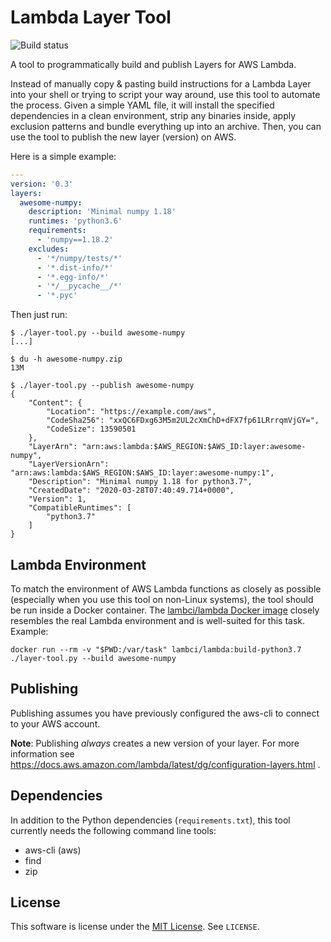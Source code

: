 # Lambda Layer Tool

![Build status](https://github.com/jacksgt/lambda-layer-tool/workflows/Python%20application/badge.svg?branch=master)

A tool to programmatically build and publish Layers for AWS Lambda.

Instead of manually copy & pasting build instructions for a Lambda Layer into your shell or trying to script your way around, use this tool to automate the process.
Given a simple YAML file, it will install the specified dependencies in a clean environment, strip any binaries inside, apply exclusion patterns and bundle everything up into an archive.
Then, you can use the tool to publish the new layer (version) on AWS.

Here is a simple example:
```yaml
---
version: '0.3'
layers:
  awesome-numpy:
    description: 'Minimal numpy 1.18'
    runtimes: 'python3.6'
    requirements:
      - 'numpy==1.18.2'
    excludes:
      - '*/numpy/tests/*'
      - '*.dist-info/*'
      - '*.egg-info/*'
      - '*/__pycache__/*'
      - '*.pyc'
```

Then just run:
```
$ ./layer-tool.py --build awesome-numpy
[...]

$ du -h awesome-numpy.zip
13M

$ ./layer-tool.py --publish awesome-numpy
{
    "Content": {
        "Location": "https://example.com/aws",
        "CodeSha256": "xxQC6FDxg63M5m2UL2cXmChD+dFX7fp61LRrrqmVjGY=",
        "CodeSize": 13590501
    },
    "LayerArn": "arn:aws:lambda:$AWS_REGION:$AWS_ID:layer:awesome-numpy",
    "LayerVersionArn": "arn:aws:lambda:$AWS_REGION:$AWS_ID:layer:awesome-numpy:1",
    "Description": "Minimal numpy 1.18 for python3.7",
    "CreatedDate": "2020-03-28T07:40:49.714+0000",
    "Version": 1,
    "CompatibleRuntimes": [
        "python3.7"
    ]
}
```

## Lambda Environment

To match the environment of AWS Lambda functions as closely as possible (especially when you use this tool on non-Linux systems), the tool should be run inside a Docker container.
The [lambci/lambda Docker image]() closely resembles the real Lambda environment and is well-suited for this task.
Example:

```
docker run --rm -v "$PWD:/var/task" lambci/lambda:build-python3.7 ./layer-tool.py --build awesome-numpy
```

## Publishing

Publishing assumes you have previously configured the aws-cli to connect to your AWS account.

**Note**: Publishing *always* creates a new version of your layer. For more information see https://docs.aws.amazon.com/lambda/latest/dg/configuration-layers.html .

## Dependencies

In addition to the Python dependencies (`requirements.txt`), this tool currently needs the following command line tools:

* aws-cli (aws)
* find
* zip

## License

This software is license under the [MIT License](https://spdx.org/licenses/MIT.html).
See `LICENSE`.

